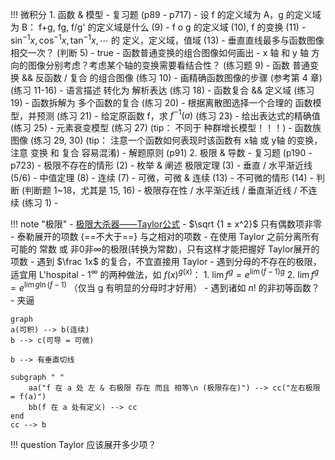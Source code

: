 

!!! 微积分
	1.	函数 & 模型
		- 复习题 (p89 - p717)
			- 设 f 的定义域为 A，g 的定义域为 B： f+g, fg, f/g' 的定义域是什么 (9)
			- f o g 的定义域 (10), f 的变换 (11)
			- $\sin^{-1} x, \cos^{-1} x, \tan^{-1} x, \cdots$ 的 定义，定义域，值域 (13)
			- 垂直直线最多与函数图像相交一次？ (判断 5) - true
			- 函数普通变换的组合图像如何画出 - x 轴 和 y 轴 方向的图像分别考虑？考虑某个轴的变换需要看结合性？ (练习题 9)
			- 函数 普通变换 && 反函数 / 复合 的组合图像 (练习 10)
			- 画精确函数图像的步骤 (参考第 4 章) (练习 11-16)
			- 语言描述 转化为 解析表达 (练习 18)
			- 函数复合 && 定义域 (练习 19)
			- 函数拆解为 多个函数的复合 (练习 20)
			- 根据离散图选择一个合理的 函数模型，并预测 (练习 21)
			- 给定原函数 f，求 $f^{-1}(a)$ (练习 23)
			- 给出表达式的精确值 (练习 25)
			- 元素衰变模型 (练习 27)  (tip： 不同于 种群增长模型！！！)
			- 函数族图像 (练习 29, 30)   (tip： 注意一个函数如何表现时该函数有 x轴 或 y轴 的变换，注意 变换 和 复合 容易混淆)
		- 解题原则 (p91)
	2.	极限 & 导数
		- 复习题 (p190 - p723)
			- 极限不存在的情形 (2)
			- 枚举 & 阐述 极限定理 (3)
			- 垂直 / 水平渐近线 (5/6)
			- 中值定理 (8)
			- 连续 (7)
			- 可微，可微 & 连续 (13)
			- 不可微的情形 (14)
			- 判断 (判断题 1~18，尤其是 15, 16)
			- 极限存在性 / 水平渐近线 / 垂直渐近线 / 不连续 (练习 1)
			- 

!!! note "极限"
	- [极限大杀器——Taylor公式](https://zhuanlan.zhihu.com/p/412006280)
		- $\sqrt {1 ± x^2}$ 只有偶数项非零
		- 泰勒展开的项数 {==不大于==} 与之相对的项数
		- 在使用 Taylor 之前分离所有可能的 常数 或 非0非∞的极限(转换为常数)，只有这样才能把握好 Taylor展开的 项数
	- 遇到 $\frac 1x$ 的复合，不宜直接用 Taylor
	- 遇到分母的不存在的极限，适宜用 L'hospital
	- $1^∞$ 的两种做法，如 $f(x)^{g(x)}$：
		1.	$\lim f^g = e^{\lim (f-1)g}$
		2.	$\lim f^g = e^{\lim g\ln (f-1)}$ （仅当 g 有明显的分母时才好用）
	- 遇到诸如 $n!$ 的非初等函数？
		- 夹逼

```mermaid
graph
a(可积) --> b(连续)
b --> c(可导 = 可微)

b --> 有垂直切线

subgraph " "
	aa("f 在 a 处 左 & 右极限 存在 而且 相等\n (极限存在)") --> cc("左右极限 = f(a)")
	bb(f 在 a 处有定义) --> cc
end
cc --> b
```


!!! question
	Taylor 应该展开多少项？


